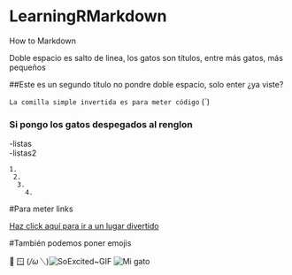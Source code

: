 # LearningRMarkdown
How to Markdown

Doble espacio es salto de linea,
los gatos son títulos, entre más gatos, más pequeños

##Este es un segundo título
no pondre doble espacio, solo enter
¿ya viste?

`La comilla simple invertida es para meter código` (`)

  ### Si pongo los gatos despegados al renglon
  
  -listas  
  -listas2  
  
    1. 
     2.
      3.
        4.

#Para meter links

[Haz click aquí para ir a un lugar divertido](https://bongo.cat/)

#También podemos poner emojis

🍋 🪟 (*/ω＼*)![SoExcited~GIF](https://user-images.githubusercontent.com/82723700/202911854-8f6a6f41-3628-4f15-9dbb-7f9c3425cdd3.gif)
![Mi gato](fig/IMG_2650.JPG)
